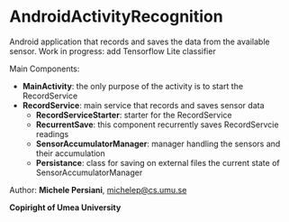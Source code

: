 # AndroidActivityRecognition



Android application that records and saves the data from the available sensor. 
Work in progress: add Tensorflow Lite classifier

Main Components:
- **MainActivity**: the only purpose of the activity is to start the RecordService
- **RecordService**: main service that records and saves sensor data
  - **RecordServiceStarter**: starter for the RecordService
  - **RecurrentSave**: this component recurrently saves RecordServcie readings
  - **SensorAccumulatorManager**: manager handling the sensors and their accumulation
  - **Persistance**: class for saving on external files the current state of SensorAccumulatorManager



Author: **Michele Persiani**, michelep@cs.umu.se

**Copiright of Umea University**
